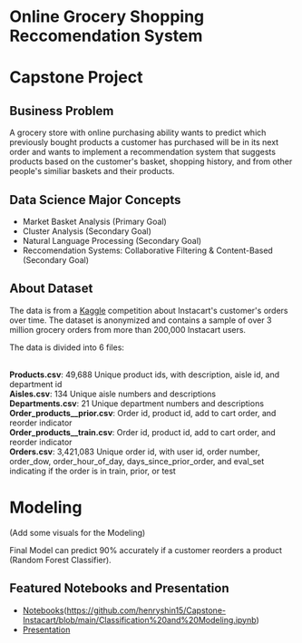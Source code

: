 # Online Grocery Shopping Reccomendation System
# Capstone Project
## Business Problem
A grocery store with online purchasing ability wants to predict which previously bought products a customer has purchased will be in its next order and wants to implement a recommendation system that suggests products based on the customer's basket, shopping history, and from other people's similiar baskets and their products. 

## Data Science Major Concepts
  * Market Basket Analysis (Primary Goal)
  * Cluster Analysis (Secondary Goal)
  * Natural Language Processing (Secondary Goal)
  * Reccomendation Systems: Collaborative Filtering & Content-Based (Secondary Goal)

## About Dataset
The data is from a [Kaggle](https://www.kaggle.com/competitions/instacart-market-basket-analysis/code) competition about Instacart's customer's orders over time. The dataset is anonymized and contains a sample of over 3 million grocery orders from more than 200,000 Instacart users. 

The data is divided into 6 files:  
<br/>

**Products.csv**: 49,688 Unique product ids, with description, aisle id, and department id\
**Aisles.csv**: 134 Unique aisle numbers and descriptions  
**Departments.csv**: 21 Unique department numbers and descriptions  
**Order_products__prior.csv**: Order id, product id, add to cart order, and reorder indicator  
**Order_products__train.csv**: Order id, product id, add to cart order, and reorder indicator\
**Orders.csv**: 3,421,083 Unique order id, with user id, order number, order_dow, order_hour_of_day, days_since_prior_order, and eval_set indicating if the order is in train, prior, or test 

# Modeling

(Add some visuals for the Modeling)

Final Model can predict 90% accurately if a customer reorders a product (Random Forest Classifier). 

## Featured Notebooks and Presentation
* [Notebooks](https://github.com/henryshin15/Capstone-Instacart/blob/main/Main%20Notebook.ipynb)(https://github.com/henryshin15/Capstone-Instacart/blob/main/Classification%20and%20Modeling.ipynb)
* [Presentation](https://github.com/henryshin15/Capstone-Instacart/blob/main/Capstone%20Presentation-2.pdf)



